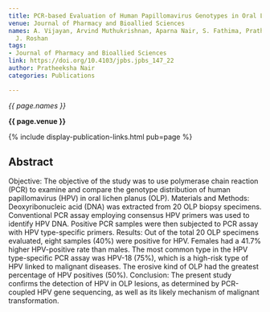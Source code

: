 ```yaml
---
title: PCR-based Evaluation of Human Papillomavirus Genotypes in Oral Lichen Planus
venue: Journal of Pharmacy and Bioallied Sciences
names: A. Vijayan, Arvind Muthukrishnan, Aparna Nair, S. Fathima, Pratheeksha Nair,
  J. Roshan
tags:
- Journal of Pharmacy and Bioallied Sciences
link: https://doi.org/10.4103/jpbs.jpbs_147_22
author: Pratheeksha Nair
categories: Publications

---
```


*{{ page.names }}*

**{{ page.venue }}**

{% include display-publication-links.html pub=page %}

## Abstract

Objective: The objective of the study was to use polymerase chain reaction (PCR) to examine and compare the genotype distribution of human papillomavirus (HPV) in oral lichen planus (OLP). Materials and Methods: Deoxyribonucleic acid (DNA) was extracted from 20 OLP biopsy specimens. Conventional PCR assay employing consensus HPV primers was used to identify HPV DNA. Positive PCR samples were then subjected to PCR assay with HPV type-specific primers. Results: Out of the total 20 OLP specimens evaluated, eight samples (40%) were positive for HPV. Females had a 41.7% higher HPV-positive rate than males. The most common type in the HPV type-specific PCR assay was HPV-18 (75%), which is a high-risk type of HPV linked to malignant diseases. The erosive kind of OLP had the greatest percentage of HPV positives (50%). Conclusion: The present study confirms the detection of HPV in OLP lesions, as determined by PCR-coupled HPV gene sequencing, as well as its likely mechanism of malignant transformation.